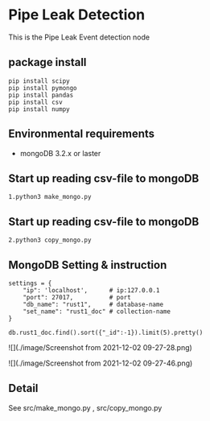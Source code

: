 # Pipe Leak Detection 
This is the Pipe Leak Event detection node

## package install
```
pip install scipy
pip install pymongo
pip install pandas
pip install csv
pip install numpy
```

## Environmental requirements
* mongoDB 3.2.x or laster

## Start up reading csv-file to mongoDB
```
1.python3 make_mongo.py
```
## Start up reading csv-file to mongoDB
```
2.python3 copy_mongo.py
```
## MongoDB Setting & instruction
```
settings = {
    "ip": 'localhost',      # ip:127.0.0.1
    "port": 27017,          # port
    "db_name": "rust1",     # database-name
    "set_name": "rust1_doc" # collection-name
}
```
```
db.rust1_doc.find().sort({"_id":-1}).limit(5).pretty()
```

![](./image/Screenshot from 2021-12-02 09-27-28.png)

![](./image/Screenshot from 2021-12-02 09-27-46.png)

## Detail
See src/make_mongo.py , src/copy_mongo.py

